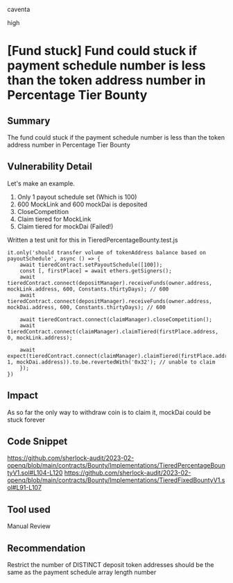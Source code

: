 caventa

high

# [Fund stuck] Fund could stuck if payment schedule number is less than the token address number in Percentage Tier Bounty

## Summary
The fund could stuck if the payment schedule number is less than the token address number in Percentage Tier Bounty

## Vulnerability Detail

Let's make an example.

1. Only 1 payout schedule set (Which is 100)
2. 600 MockLink and 600 mockDai is deposited 
3. CloseCompetition
4. Claim tiered for MockLink
5. Claim tiered for mockDai (Failed!)

Written a test unit for this in TieredPercentageBounty.test.js

```solidity
it.only('should transfer volume of tokenAddress balance based on payoutSchedule', async () => {
    await tieredContract.setPayoutSchedule([100]);
    const [, firstPlace] = await ethers.getSigners();
    await tieredContract.connect(depositManager).receiveFunds(owner.address, mockLink.address, 600, Constants.thirtyDays); // 600
    await tieredContract.connect(depositManager).receiveFunds(owner.address, mockDai.address, 600, Constants.thirtyDays); // 600

    await tieredContract.connect(claimManager).closeCompetition();
    await tieredContract.connect(claimManager).claimTiered(firstPlace.address, 0, mockLink.address);
    
    await expect(tieredContract.connect(claimManager).claimTiered(firstPlace.address, 1, mockDai.address)).to.be.revertedWith('0x32'); // unable to claim
    });
})
```

## Impact
As so far the only way to withdraw coin is to claim it, mockDai could be stuck forever

## Code Snippet
https://github.com/sherlock-audit/2023-02-openq/blob/main/contracts/Bounty/Implementations/TieredPercentageBountyV1.sol#L104-L120
https://github.com/sherlock-audit/2023-02-openq/blob/main/contracts/Bounty/Implementations/TieredFixedBountyV1.sol#L91-L107

## Tool used

Manual Review

## Recommendation
Restrict the number of DISTINCT deposit token addresses should be the same as the payment schedule array length number 